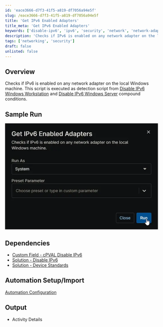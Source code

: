 ```yaml
---
id: 'eace3666-d7f3-41f5-a819-df7056a94e5f'
slug: /eace3666-d7f3-41f5-a819-df7056a94e5f
title: 'Get IPv6 Enabled Adapters'
title_meta: 'Get IPv6 Enabled Adapters'
keywords: ['disable-ipv6', 'ipv6', 'security', 'network', 'network-adapter', 'device-standard']
description: 'Checks if IPv6 is enabled on any network adapter on the local Windows machine.'
tags: ['networking', 'security']
draft: false
unlisted: false
---
```


## Overview

Checks if IPv6 is enabled on any network adapter on the local Windows machine. This script is executed as detection script from [Disable IPv6 Windows Workstation](/docs/2471a88f-d339-497b-a9c2-1f30f83bcdd9) and [Disable IPv6 Windows Server](/docs/79b177eb-4421-48b2-b47c-9163ceebcf78) compound conditions.

## Sample Run

![Image1](../../../static/img/docs/eace3666-d7f3-41f5-a819-df7056a94e5f/image1.webp)

## Dependencies

- [Custom Field - cPVAL Disable IPv6](/docs/060ad5d8-ee1d-4ee2-a92d-7dbc14121bc6)
- [Solution - Disable IPv6](/docs/)
- [Solution - Device Standards](/docs/)

## Automation Setup/Import

[Automation Configuration](https://github.com/ProVal-Tech/ninjarmm/blob/main/scripts/get-ipv6-enabled-adapters.ps1)

## Output

- Activity Details  
